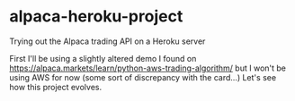 # alpaca-heroku-project
Trying out the Alpaca trading API on a Heroku server

First I'll be using a slightly altered demo I found on https://alpaca.markets/learn/python-aws-trading-algorithm/ but I won't be using AWS for now (some sort of discrepancy with the card...)
Let's see how this project evolves.
